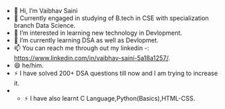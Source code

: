 - 👋 Hi, I’m Vaibhav Saini
- 🦾 Currently engaged in studying of B.tech in CSE with specialization branch Data Science.
- 👀 I’m interested in learning new technology in Devlopment.
- 🌱 I’m currently learning DSA as well as Devlopmet.
- 📫 You can reach me through out my linkedin -: https://www.linkedin.com/in/vaibhav-saini-5a18a1257/.
- 😄 he/him.
- ⚡ I have solved 200+ DSA questions till now and I am trying to increase it.
- - ⚡ I have also learnt C Language,Python(Basics),HTML-CSS.


<!---
Vaibhav-1529/Vaibhav-1529 is a ✨ special ✨ repository because its `README.md` (this file) appears on your GitHub profile.
You can click the Preview link to take a look at your changes.
--->
